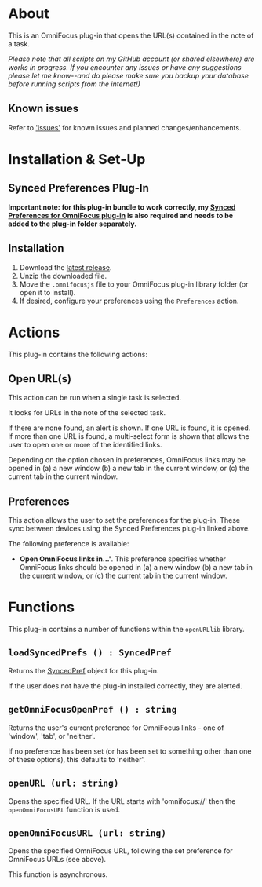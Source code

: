 # About

This is an OmniFocus plug-in that opens the URL(s) contained in the note of a task.

_Please note that all scripts on my GitHub account (or shared elsewhere) are works in progress. If you encounter any issues or have any suggestions please let me know--and do please make sure you backup your database before running scripts from the internet!)_

## Known issues 

Refer to ['issues'](https://github.com/ksalzke/open-url-from-note-omnifocus-plugin/issues) for known issues and planned changes/enhancements.

# Installation & Set-Up

## Synced Preferences Plug-In

**Important note: for this plug-in bundle to work correctly, my [Synced Preferences for OmniFocus plug-in](https://github.com/ksalzke/synced-preferences-for-omnifocus) is also required and needs to be added to the plug-in folder separately.**

## Installation

1. Download the [latest release](https://github.com/ksalzke/open-url-from-note-omnifocus-plugin/releases/latest).
2. Unzip the downloaded file.
3. Move the `.omnifocusjs` file to your OmniFocus plug-in library folder (or open it to install).
4. If desired, configure your preferences using the `Preferences` action.

# Actions

This plug-in contains the following actions:

## Open URL(s)

This action can be run when a single task is selected.

It looks for URLs in the note of the selected task.

If there are none found, an alert is shown. If one URL is found, it is opened. If more than one URL is found, a multi-select form is shown that allows the user to open one or more of the identified links.

Depending on the option chosen in preferences, OmniFocus links may be opened in (a) a new window (b) a new tab in the current window, or (c) the current tab in the current window.

## Preferences

This action allows the user to set the preferences for the plug-in. These sync between devices using the Synced Preferences plug-in linked above.

The following preference is available:

* **Open OmniFocus links in...'**. This preference specifies whether OmniFocus links should be opened in (a) a new window (b) a new tab in the current window, or (c) the current tab in the current window.

# Functions

This plug-in contains a number of functions within the `openURLlib` library.

## `loadSyncedPrefs () : SyncedPref`

Returns the [SyncedPref](https://github.com/ksalzke/synced-preferences-for-omnifocus) object for this plug-in.

If the user does not have the plug-in installed correctly, they are alerted.

## `getOmniFocusOpenPref () : string`

Returns the user's current preference for OmniFocus links - one of 'window', 'tab', or 'neither'.

If no preference has been set (or has been set to something other than one of these options), this defaults to 'neither'.

## `openURL (url: string)`

Opens the specified URL. If the URL starts with 'omnifocus://' then the `openOmniFocusURL` function is used.

## `openOmniFocusURL (url: string)`

Opens the specified OmniFocus URL, following the set preference for OmniFocus URLs (see above).

This function is asynchronous.